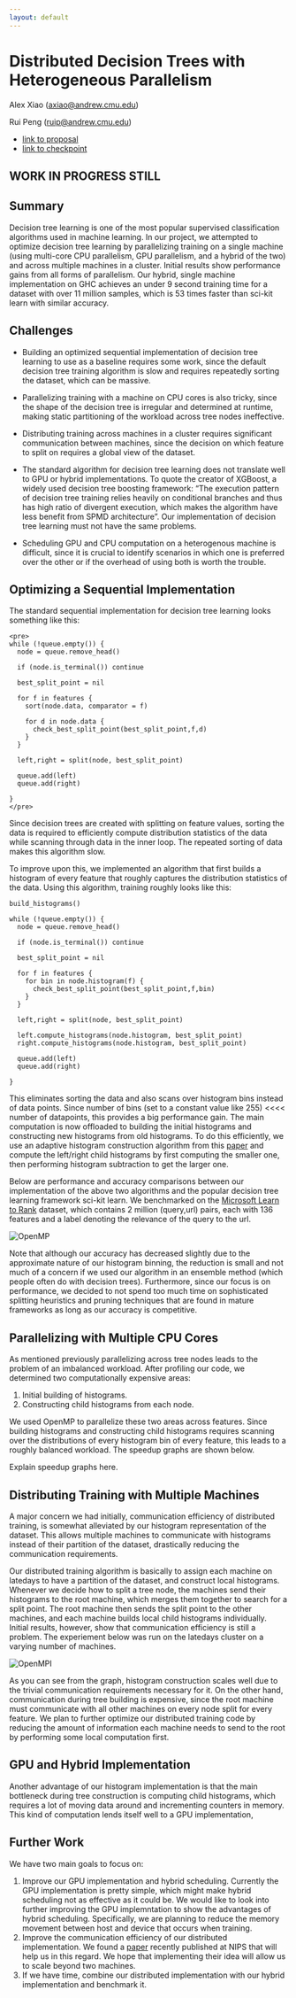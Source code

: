 ```yaml
---
layout: default
---
```


# Distributed Decision Trees with Heterogeneous Parallelism

Alex Xiao (axiao@andrew.cmu.edu)

Rui Peng (ruip@andrew.cmu.edu)

* [link to proposal](proposal.html)
* [link to checkpoint](checkpoint.html)


## WORK IN PROGRESS STILL

## Summary

Decision tree learning is one of the most popular supervised classification
algorithms used in machine learning. In our project, we attempted to optimize decision tree learning
by parallelizing training on a single machine (using multi-core CPU parallelism, GPU parallelism, and a hybrid of the two) and
across multiple machines in a cluster. Initial results show performance gains from all forms of parallelism.
Our hybrid, single machine implementation on GHC achieves an under 9 second training
time for a dataset with over 11 million samples, which is
53 times faster than sci-kit learn with similar accuracy.

## Challenges

* Building an optimized sequential implementation of decision tree learning to use as
  a baseline requires some work, since the default decision tree training algorithm
  is slow and requires repeatedly sorting the dataset, which can be massive.

* Parallelizing training with a machine on CPU cores is also tricky, since the
  shape of the decision tree is irregular and determined at runtime, making
  static partitioning of the workload across tree nodes ineffective.

* Distributing training across machines in a cluster requires significant
  communication between machines, since the decision on which feature to split
  on requires a global view of the dataset.

* The standard algorithm for decision tree learning does not translate well to GPU or
  hybrid implementations. To quote the creator of XGBoost, a widely used decision tree
  boosting framework: “The execution pattern of decision tree training relies heavily
  on conditional branches and thus has high ratio of divergent execution,
  which makes the algorithm have less benefit from SPMD architecture”. Our
  implementation of decision tree learning must not have the same problems.

* Scheduling GPU and CPU computation on a heterogenous machine is difficult,
  since it is crucial to identify scenarios in which one is preferred over
  the other or if the overhead of using both is worth the trouble.

## Optimizing a Sequential Implementation

The standard sequential implementation for decision tree learning looks
something like this:

```
<pre>
while (!queue.empty()) {
  node = queue.remove_head()

  if (node.is_terminal()) continue

  best_split_point = nil

  for f in features {
    sort(node.data, comparator = f)

    for d in node.data {
      check_best_split_point(best_split_point,f,d)
    }
  }

  left,right = split(node, best_split_point)

  queue.add(left)
  queue.add(right)

}
</pre>
```

Since decision trees are created with splitting on feature values, sorting the
data is required to efficiently compute distribution statistics of
the data while scanning through data in the inner loop. The repeated sorting of
data makes this algorithm slow.

To improve upon this, we implemented an algorithm that first builds a
histogram of every feature that roughly captures the distribution statistics
of the data. Using this algorithm, training roughly looks like this:

```
build_histograms()

while (!queue.empty()) {
  node = queue.remove_head()

  if (node.is_terminal()) continue

  best_split_point = nil

  for f in features {
    for bin in node.histogram(f) {
      check_best_split_point(best_split_point,f,bin)
    }
  }

  left,right = split(node, best_split_point)

  left.compute_histograms(node.histogram, best_split_point)
  right.compute_histograms(node.histogram, best_split_point)

  queue.add(left)
  queue.add(right)

}
```

This eliminates sorting the data and also scans over histogram
bins instead of data points. Since number of bins (set to a constant value like
255) <<<< number of datapoints, this provides a big performance gain. The main
computation is now offloaded to building the initial histograms and constructing new
histograms from old histograms. To do this efficiently, we use an adaptive
histogram construction algorithm from this
[paper](https://www.microsoft.com/en-us/research/wp-content/uploads/2016/02/boosttreerank.pdf) and compute the left/right
child histograms by first computing the smaller one, then performing histogram
subtraction to get the larger one.

Below are performance and accuracy comparisons between our implementation of the
above two algorithms and the popular decision tree learning framework sci-kit learn.
We benchmarked on the [Microsoft Learn to
Rank](https://www.microsoft.com/en-us/research/project/mslr/) dataset, which contains 2
million (query,url) pairs, each with 136 features and a label denoting
the relevance of the query to the url.

![OpenMP](assets/runtime-openmp.png)

Note that although our accuracy has decreased slightly due to the approximate
nature of our histogram binning, the reduction is small
and not much of a concern if we used our algorithm in an ensemble method (which
people often do with decision trees). Furthermore, since our focus is on
performance, we decided to not spend too
much time on sophisticated splitting heuristics and pruning techniques that are found in mature
frameworks as long as our accuracy is competitive.

## Parallelizing with Multiple CPU Cores

As mentioned previously parallelizing across tree nodes leads to the problem of
an imbalanced workload. After profiling our code, we determined two
computationally expensive areas:

1. Initial building of histograms.
2. Constructing child histograms from each node.

We used OpenMP to parallelize these two areas across features. Since building
histograms and constructing child histograms requires scanning over
the distributions of every histogram bin of every feature, this leads to a
roughly balanced workload. The speedup graphs are shown below.


Explain speedup graphs here.

## Distributing Training with Multiple Machines

A major concern we had initially, communication efficiency of distributed
training, is somewhat alleviated by our histogram representation of the dataset.
This allows multiple machines to communicate with histograms instead of
their partition of the dataset, drastically reducing the communication
requirements.

Our distributed training algorithm is basically to assign each machine on latedays
to have a partition of the dataset, and construct local histograms. Whenever
we decide how to split a tree node, the machines send their histograms to the
root machine, which merges them together to search for a split point. The root
machine then sends the split point to the other machines, and each machine
builds local child histograms individually.
Initial results, however, show that communication efficiency
is still a problem. The experiement below was run on the latedays cluster on a
varying number of machines.

![OpenMPI](assets/runtime-openmpi.png)

As you can see from the graph, histogram construction scales well due to the
trivial communication requirements necessary for it. On the other hand,
communication during tree building is expensive, since the root
machine must communicate with all other machines on every node split for every
feature. We plan to further optimize our distributed training
code by reducing the amount of information each machine needs to send to
the root by performing some local computation first.

## GPU and Hybrid Implementation

Another advantage of our histogram implementation is that the main bottleneck during
tree construction is computing child histograms, which requires a lot of moving
data around and incrementing counters in memory. This kind of computation lends
itself well to a GPU implementation,

## Further Work

We have two main goals to focus on:

1. Improve our GPU implementation and hybrid scheduling. Currently the GPU
   implementation is pretty simple, which might make hybrid scheduling
   not as effective as it could be. We would
   like to look into further improving the GPU implemntation to show the
   advantages of hybrid scheduling. Specifically, we are planning to reduce
   the memory movement between host and device that occurs when training.
2. Improve the communication efficiency of our distributed implementation. We
   found a
   [paper](https://www.google.com/search?q=communication+efficient+decision+tree+learning&oq=communication+efficient+decision+tree+learning&aqs=chrome..69i57j69i60j0.4052j0j4&sourceid=chrome&ie=UTF-8) recently published at NIPS that will help us in this regard.
   We hope that implementing their idea will allow us to scale beyond two
   machines.
3. If we have time, combine our distributed implementation with our hybrid
   implementation and benchmark it.
